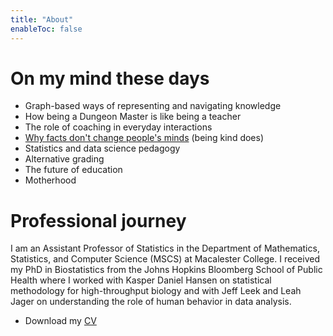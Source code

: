 ```yaml
---
title: "About"
enableToc: false
---
```


# On my mind these days

- Graph-based ways of representing and navigating knowledge
- How being a Dungeon Master is like being a teacher
- The role of coaching in everyday interactions
- [Why facts don't change people's minds](https://jamesclear.com/why-facts-dont-change-minds) (being kind does)
- Statistics and data science pedagogy
- Alternative grading
- The future of education
- Motherhood


# Professional journey

I am an Assistant Professor of Statistics in the Department of Mathematics, Statistics, and Computer Science (MSCS) at Macalester College. I received my PhD in Biostatistics from the Johns Hopkins Bloomberg School of Public Health where I worked with Kasper Daniel Hansen on statistical methodology for high-throughput biology and with Jeff Leek and Leah Jager on understanding the role of human behavior in data analysis.

  - Download my [CV](../cv.pdf)

<style>
.meta {display: none;}
</style>
